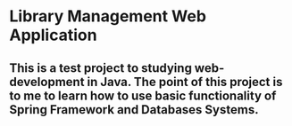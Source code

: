 # Library Management Web Application
## This is a test project to studying web-development in Java. The point of this project is to me to learn how to use basic functionality of Spring Framework and Databases Systems.

